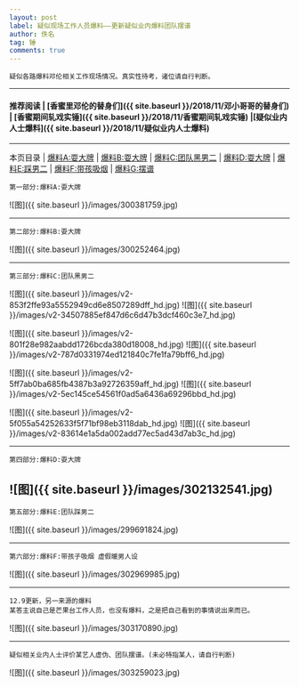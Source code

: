 ```yaml
---
layout: post
label: 疑似现场工作人员爆料——更新疑似业内爆料团队摆谱
author: 佚名
tag: 锤
comments: true
---
```


    疑似各路爆料邓伦相关工作现场情况。真实性待考，诸位请自行判断。

---

#### 推荐阅读 \| [香蜜里邓伦的替身们]({{ site.baseurl }}/2018/11/邓小哥哥的替身们) \| [香蜜期间轧戏实锤]({{ site.baseurl }}/2018/11/香蜜期间轧戏实锤) \|[疑似业内人士爆料]({{ site.baseurl }}/2018/11/疑似业内人士爆料)

---
本页目录 \| [爆料A:耍大牌](#dxjja) \| [爆料B:耍大牌](#dxjjb) \| [爆料C:团队黑男二](#dxjjc) \| [爆料D:耍大牌](#dxjjd) \| [爆料E:踩男二](#dxjje) \| [爆料F:带孩吸烟](#dxjjf) \| [爆料G:摆谱](#dxjjg)

<a class="anchor" name="dxjja"></a>

    第一部分:爆料A:耍大牌

![图]({{ site.baseurl }}/images/300381759.jpg)

---

<a class="anchor" name="dxjjb"></a>

    第二部分:爆料B:耍大牌


![图]({{ site.baseurl }}/images/300252464.jpg)


---

<a class="anchor" name="dxjjc"></a>

    第三部分:爆料C:团队黑男二


![图]({{ site.baseurl }}/images/v2-853f2ffe93a5552949cd6e8507289dff_hd.jpg)
![图]({{ site.baseurl }}/images/v2-34507885ef847d6c6d47b3dcf460c3e7_hd.jpg)

![图]({{ site.baseurl }}/images/v2-801f28e982aabdd1726bcda380d18008_hd.jpg)
![图]({{ site.baseurl }}/images/v2-787d0331974ed121840c7fe1fa79bff6_hd.jpg)

![图]({{ site.baseurl }}/images/v2-5ff7ab0ba685fb4387b3a92726359aff_hd.jpg)
![图]({{ site.baseurl }}/images/v2-5ec145ce54561f0ad5a6436a69296bbd_hd.jpg)

![图]({{ site.baseurl }}/images/v2-5f055a54252633f5f71bf98eb3118dab_hd.jpg)
![图]({{ site.baseurl }}/images/v2-83614e1a5da002add77ec5ad43d7ab3c_hd.jpg)

---

<a class="anchor" name="dxjjd"></a>

    第四部分:爆料D:耍大牌

![图]({{ site.baseurl }}/images/302132541.jpg)
---

<a class="anchor" name="dxjje"></a>

    第五部分:爆料E:团队踩男二

![图]({{ site.baseurl }}/images/299691824.jpg)

---

<a class="anchor" name="dxjjf"></a>

    第六部分:爆料F:带孩子吸烟 虚假暖男人设

![图]({{ site.baseurl }}/images/302969985.jpg)

---

    12.9更新，另一来源的爆料
    某答主说自己是芒果台工作人员，也没有爆料，之是把自己看到的事情说出来而已。
    
![图]({{ site.baseurl }}/images/303170890.jpg)

---

<a class="anchor" name="dxjjg"></a>

    疑似相关业内人士评价某艺人虚伪、团队摆谱。(未必特指某人，请自行判断)

![图]({{ site.baseurl }}/images/303259023.jpg)


    